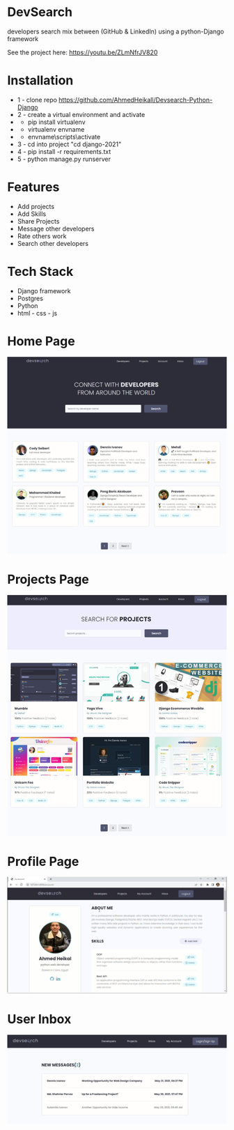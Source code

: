 # DevSearch 

developers search mix between (GitHub & LinkedIn) using a python-Django framework



See the project here: https://youtu.be/ZLmNfrJV820

# Installation

- 1 - clone repo https://github.com/AhmedHeikall/Devsearch-Python-Django
- 2 - create a virtual environment and activate
- - pip install virtualenv
- - virtualenv envname
- - envname\scripts\activate
- 3 - cd into project "cd django-2021"
- 4 - pip install -r requirements.txt
- 5 - python manage.py runserver

# Features

- Add projects
- Add Skills
- Share Projects
- Message other developers
- Rate others work
- Search other developers

# Tech Stack

- Django framework
- Postgres
- Python
- html - css - js

# Home Page

<img src="./static/images/Devsearch Home.jpg">

# Projects Page

<img src="./static/images/DevSearch Projects.jpg">

# Profile Page

<img src="./static/images/Devsearch Profile.jpg">

# User Inbox

<img src="./static/images/Devsearch Inbox.jpg">
